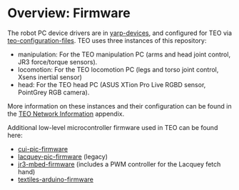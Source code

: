 # Overview: Firmware

The robot PC device drivers are in [yarp-devices](https://github.com/roboticslab-uc3m/yarp-devices), and configured for TEO via [teo-configuration-files](https://github.com/roboticslab-uc3m/teo-configuration-files). TEO uses three instances of this repository:

* manipulation: For the TEO manipulation PC \(arms and head joint control, JR3 force/torque sensors\).
* locomotion: For the TEO locomotion PC \(legs and torso joint control, Xsens inertial sensor\)
* head: For the TEO head PC \(ASUS XTion Pro Live RGBD sensor, PointGrey RGB camera\).

More information on these instances and their configuration can be found in the [TEO Network Information](../appendix/c-teo-network-information.md) appendix.

Additional low-level microcontroller firmware used in TEO can be found here:

* [cui-pic-firmware](https://github.com/roboticslab-uc3m/cui-pic-firmware)
* [lacquey-pic-firmware](https://github.com/roboticslab-uc3m/lacquey-pic-firmware) (legacy)
* [jr3-mbed-firmware](https://github.com/roboticslab-uc3m/jr3-mbed-firmware) (includes a PWM controller for the Lacquey fetch hand)
* [textiles-arduino-firmware](https://github.com/roboticslab-uc3m/textiles-arduino-firmware)
